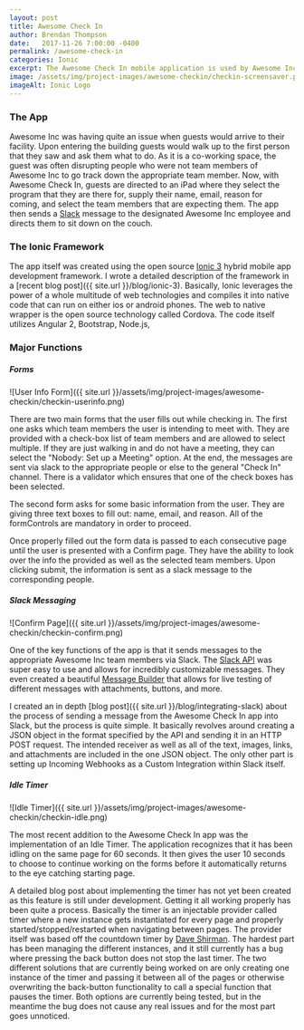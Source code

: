 ```yaml
---
layout: post
title: Awesome Check In
author: Brendan Thompson
date:   2017-11-26 7:00:00 -0400
permalink: /awesome-check-in
categories: Ionic
excerpt: The Awesome Check In mobile application is used by Awesome Inc to check in their guests and alert the appropriate team members
image: /assets/img/project-images/awesome-checkin/checkin-screensaver.png
imageAlt: Ionic Logo
---
```


### The App

Awesome Inc was having quite an issue when guests would arrive to their facility. Upon entering the building guests would walk up to the first person that they saw and ask them what to do. As it is a co-working space, the guest was often disrupting people who were not team members of Awesome Inc to go track down the appropriate team member. Now, with Awesome Check In, guests are directed to an iPad where they select the program that they are there for, supply their name, email, reason for coming, and select the team members that are expecting them. The app then sends a [Slack](slack.com) message to the designated Awesome Inc employee and directs them to sit down on the couch.

### The Ionic Framework

The app itself was created using the open source [Ionic 3](https://ionicframework.com) hybrid mobile app development framework. I wrote a detailed description of the framework in a [recent blog post]({{ site.url }}/blog/ionic-3). Basically, Ionic leverages the power of a whole multitude of web technologies and compiles it into native code that can run on either ios or android phones. The web to native wrapper is the open source technology called Cordova. The code itself utilizes Angular 2, Bootstrap, Node.js,

### Major Functions

##### Forms

![User Info Form]({{ site.url }}/assets/img/project-images/awesome-checkin/checkin-userinfo.png)

There are two main forms that the user fills out while checking in. The first one asks which team members the user is intending to meet with. They are provided with a check-box list of team members and are allowed to select multiple. If they are just walking in and do not have a meeting, they can select the "Nobody: Set up a Meeting" option. At the end, the messages are sent via slack to the appropriate people or else to the general "Check In" channel. There is a validator which ensures that one of the check boxes has been selected.

The second form asks for some basic information from the user. They are giving three text boxes to fill out: name, email, and reason. All of the formControls are mandatory in order to proceed.

Once properly filled out the form data is passed to each consecutive page until the user is presented with a Confirm page. They have the ability to look over the info the provided as well as the selected team members. Upon clicking submit, the information is sent as a slack message to the corresponding people.

##### Slack Messaging

![Confirm Page]({{ site.url }}/assets/img/project-images/awesome-checkin/checkin-confirm.png)

One of the key functions of the app is that it sends messages to the appropriate Awesome Inc team members via Slack. The [Slack API](https://api.slack.com) was super easy to use and allows for incredibly customizable messages. They even created a beautiful [Message Builder](https://api.slack.com/docs/messages/builder) that allows for live testing of different messages with attachments, buttons, and more.

I created an in depth [blog post]({{ site.url }}/blog/integrating-slack) about the process of sending a message from the Awesome Check In app into Slack, but the process is quite simple. It basically revolves around creating a JSON object in the format specified by the API and sending it in an HTTP POST request. The intended receiver as well as all of the text, images, links, and attachments are included in the one JSON object. The only other part is setting up Incoming Webhooks as a Custom Integration within Slack itself.

##### Idle Timer

![Idle Timer]({{ site.url }}/assets/img/project-images/awesome-checkin/checkin-idle.png)

The most recent addition to the Awesome Check In app was the implementation of an Idle Timer. The application recognizes that it has been idling on the same page for 60 seconds. It then gives the user 10 seconds to choose to continue working on the forms before it automatically returns to the eye catching starting page.

A detailed blog post about implementing the timer has not yet been created as this feature is still under development. Getting it all working properly has been quite a process. Basically the timer is an injectable provider called timer where a new instance gets instantiated for every page and properly started/stopped/restarted when navigating between pages. The provider itself was based off the countdown timer by [Dave Shirman](http://www.codingandclimbing.co.uk/blog/ionic-2-simple-countdown-timer). The hardest part has been managing the different instances, and it still currently has a bug where pressing the back button does not stop the last timer. The two different solutions that are currently being worked on are only creating one instance of the timer and passing it between all of the pages or otherwise overwriting the back-button functionality to call a special function that pauses the timer. Both options are currently being tested, but in the meantime the bug does not cause any real issues and for the most part goes unnoticed.